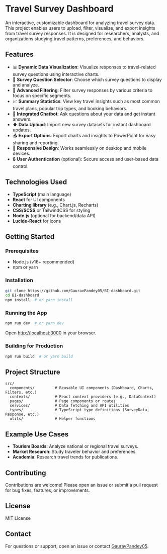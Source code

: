 # Travel Survey Dashboard

An interactive, customizable dashboard for analyzing travel survey data. This project enables users to upload, filter, visualize, and export insights from travel survey responses. It is designed for researchers, analysts, and organizations studying travel patterns, preferences, and behaviors.

## Features

- 📊 **Dynamic Data Visualization**: Visualize responses to travel-related survey questions using interactive charts.
- 📝 **Survey Question Selector**: Choose which survey questions to display and analyze.
- 🔎 **Advanced Filtering**: Filter survey responses by various criteria to focus on specific segments.
- 📈 **Summary Statistics**: View key travel insights such as most common travel plans, popular trip types, and booking behaviors.
- 💬 **Integrated Chatbot**: Ask questions about your data and get instant answers.
- ⬆️ **Data Upload**: Import new survey datasets for instant dashboard updates.
- 📤 **Export Options**: Export charts and insights to PowerPoint for easy sharing and reporting.
- 📱 **Responsive Design**: Works seamlessly on desktop and mobile devices.
- 🔒 **User Authentication** (optional): Secure access and user-based data control.

## Technologies Used

- **TypeScript** (main language)
- **React** for UI components
- **Charting library** (e.g., Chart.js, Recharts)
- **CSS/SCSS** or TailwindCSS for styling
- **Node.js** (optional for backend/data API)
- **Lucide-React** for icons

## Getting Started

### Prerequisites

- Node.js (v16+ recommended)
- npm or yarn

### Installation

```bash
git clone https://github.com/GauravPandey05/BI-dashboard.git
cd BI-dashboard
npm install  # or yarn install
```

### Running the App

```bash
npm run dev  # or yarn dev
```
Open [http://localhost:3000](http://localhost:3000) in your browser.

### Building for Production

```bash
npm run build  # or yarn build
```

## Project Structure

```
src/
  components/         # Reusable UI components (Dashboard, Charts, Filters, etc.)
  contexts/           # React context providers (e.g., DataContext)
  pages/              # Page components or routes
  services/           # Data fetching and API utilities
  types/              # TypeScript type definitions (SurveyData, Response, etc.)
  utils/              # Helper functions
```

## Example Use Cases

- **Tourism Boards**: Analyze national or regional travel surveys.
- **Market Research**: Study traveler behavior and preferences.
- **Academia**: Research travel trends for publications.

## Contributing

Contributions are welcome! Please open an issue or submit a pull request for bug fixes, features, or improvements.

## License

MIT License

## Contact

For questions or support, open an issue or contact [GauravPandey05](https://github.com/GauravPandey05).
